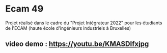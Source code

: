 # Ecam 49
Projet réalisé dans le cadre du "Projet Intégrateur 2022" pour les étudiants de l'ECAM (haute école d'ingénieurs industriels à Bruxelles)

## video demo : https://youtu.be/KMASDIfxjpg
